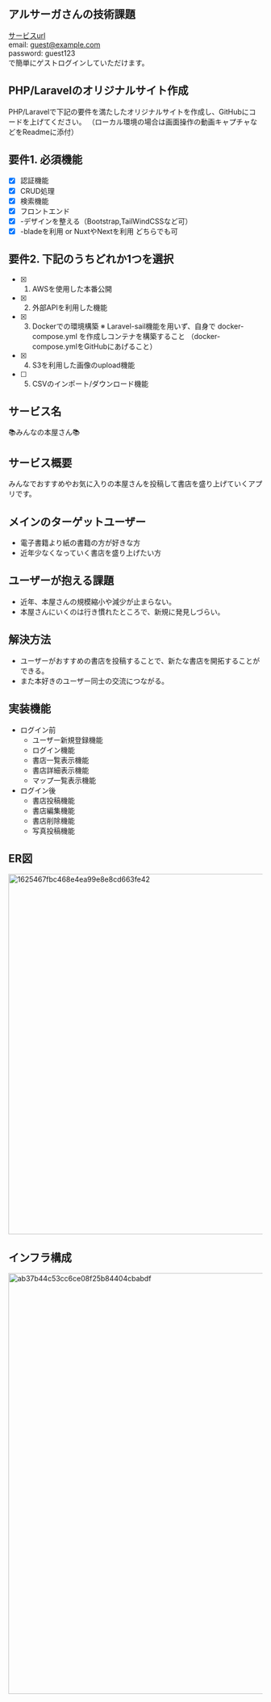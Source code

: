 ## アルサーガさんの技術課題

[サービスurl](http://ec2-35-78-98-150.ap-northeast-1.compute.amazonaws.com/)</br>
email: guest@example.com</br>
password: guest123</br>
で簡単にゲストログインしていただけます。


## PHP/Laravelのオリジナルサイト作成
PHP/Laravelで下記の要件を満たしたオリジナルサイトを作成し、GitHubにコードを上げてください。
（ローカル環境の場合は画面操作の動画キャプチャなどをReadmeに添付）


## 要件1. 必須機能
- [x] 認証機能
- [x] CRUD処理
- [x] 検索機能
- [x] フロントエンド
- [x] -デザインを整える（Bootstrap,TailWindCSSなど可）
- [x] -bladeを利用 or NuxtやNextを利用 どちらでも可

## 要件2. 下記のうちどれか1つを選択
- [x] 1. AWSを使用した本番公開
- [x] 2. 外部APIを利用した機能
- [x] 3. Dockerでの環境構築
  ※ Laravel-sail機能を用いず、自身で docker-compose.yml を作成しコンテナを構築すること
  （docker-compose.ymlをGitHubにあげること）
- [x] 4. S3を利用した画像のupload機能
- [ ] 5. CSVのインポート/ダウンロード機能

## サービス名
📚みんなの本屋さん📚

## サービス概要
みんなでおすすめやお気に入りの本屋さんを投稿して書店を盛り上げていくアプリです。

## メインのターゲットユーザー
- 電子書籍より紙の書籍の方が好きな方
- 近年少なくなっていく書店を盛り上げたい方

## ユーザーが抱える課題
- 近年、本屋さんの規模縮小や減少が止まらない。
- 本屋さんにいくのは行き慣れたところで、新規に発見しづらい。

## 解決方法
- ユーザーがおすすめの書店を投稿することで、新たな書店を開拓することができる。
- また本好きのユーザー同士の交流につながる。

## 実装機能
- ログイン前
  - ユーザー新規登録機能
  - ログイン機能
  - 書店一覧表示機能
  - 書店詳細表示機能
  - マップ一覧表示機能
- ログイン後
  - 書店投稿機能
  - 書店編集機能
  - 書店削除機能
  - 写真投稿機能

## ER図
<img width="714" alt="1625467fbc468e4ea99e8e8cd663fe42" src="https://github.com/asakuno/laravel_crud/assets/102037623/5764298d-7a92-4cb5-afcf-d5441ed70891">

## インフラ構成
<img width="834" alt="ab37b44c53cc6ce08f25b84404cbabdf" src="https://github.com/asakuno/laravel_crud/assets/102037623/8c7969f4-bf7b-46bc-bbf1-fd59f85ac89b">

